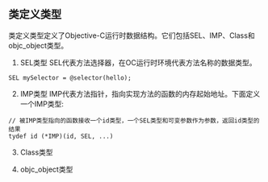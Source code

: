 
## 类定义类型
类定义类型定义了Objective-C运行时数据结构。它们包括SEL、IMP、Class和objc_object类型。

1. SEL类型
SEL代表方法选择器，在OC运行时环境代表方法名称的数据类型。

```
SEL mySelector = @selector(hello);
```
2. IMP类型
IMP代表方法指针，指向实现方法的函数的内存起始地址。下面定义一个IMP类型:

```
// 被IMP类型指向的函数接收一个id类型，一个SEL类型和可变参数作为参数，返回id类型的结果
tydef id (*IMP)(id, SEL, ...)

```
3. Class类型

4. objc_object类型


